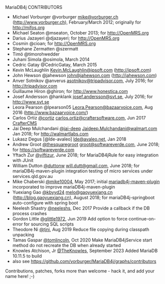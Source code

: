 MariaDB4j CONTRIBUTORS

- Michael Vorburger @vorburger <mike@vorburger.ch> (http://www.vorburger.ch), February/March 2012; originally for http://mifos.org
- Michael Seaton @mseaton, October 2013; for http://OpenMRS.org
- Darius Jazayeri @djazayeri; for http://OpenMRS.org
- Cosmin @cioan; for http://OpenMRS.org
- Stephane Zermatten @szermatt
- Timö @timorohwedder
- Juhani Simola @osimola, March 2014
- Cedric Gatay @CedricGatay, March 2015
- Kevin McLaughlin <Kevin.McLaughlin@ipsoft.com> (http://ipsoft.com)
- John Hewson @jahewson <john@jahewson.com> (http://jahewson.com)
- Anver Sotnikov @anverus <asotnikov@tripadvisor.com>, July 2016; for http://tripadvisor.com
- Guillaume Hiron @ghiron; for http://www.honestica.com
- Josef Andersson @hanklank <josef.andersson@svt.se>, July 2016; for http://www.svt.se
- Leora Pearson @lpearson05 <Leora.Pearson@bazaarvoice.com>, Aug 2016 (http://www.bazaarvoice.com/)
- Carlos Ortiz [@cortiz](http://github.com/cortiz/) <carlos.ortiz@craftersoftware.com>, Jun 2017 [CrafterCMS](http://craftercms.org)
- Jai Deep Mulchandani [@jai-deep](https://github.com/jai-deep) <Jaideep.Mulchandani@walmart.com> Jan 2018; for http://walmartlabs.com
- Lukasz Degus [@lde-avaleo] <lde@avaleo.net>, Jan 2018
- Andrew Groot [@thesquaregroot](https://github.com/thesquaregroot) <groot@softwareverde.com>, June 2018; for https://softwareverde.com
- Yftach Zur [@yiftizur](https://github.com/yiftizur), June 2018; for MariaDB4jRule for easy integration with JUnit
- William Dutton [@duttonw](https://github.com/duttonw) <will.dutt@gmail.com>, June 2018; for mariaDB4j-maven-plugin integration testing of micro services under services.qld.gov.au
- Mike Chaberski [@mike10004](https://github.com/mike10004),  May 2017; initial [mariadb4j-maven-plugin](https://github.com/mike10004/mariadb4j-maven-plugin) incorporated to improve mariaDB4j-maven-plugin
- Yuexiang Gao [@kbyyd24](https://github.com/kbyyd24) <melo@gaoyuexiang.cn> (http://blog.gaoyuexiang.cn), August 2018; for mariaDB4j-springboot auto-configure with spring boot
- Neelesh Shastry [@neeleshs](https://github.com/neeleshs), Dec 2017 Provide a callback if the DB process crashes
- Gordon Little [@glittle1972](https://github.com/glittle1972), Jun 2019 Add option to force continue-on-error for sourcing SQL scripts
- Theodore Ni [@tjni](https://github.com/tjni), Aug 2019 Reduce file copying during classpath unpacking
- Tamas Gaspar [@tomlincoln](https://github.com/tomlincoln), Oct 2020 Make MariaDB4jService start method do not recreate the DB when already started
- Knowles Atchison, Jr [@TheKnowles](https://github.com/TheKnowles), September 2023 Added MariaDB 10.11.5 to build
- also see https://github.com/vorburger/MariaDB4j/graphs/contributors

Contributions, patches, forks more than welcome - hack it, and add your name here! ;-)